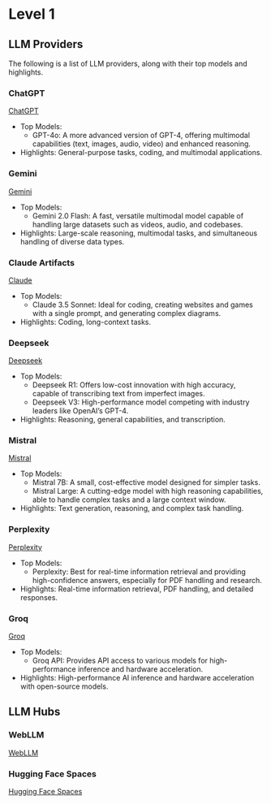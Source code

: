 # Level 1

## LLM Providers

The following is a list of LLM providers, along with their top models and highlights.

### ChatGPT  

[ChatGPT](https://chatgpt.com)  

- Top Models:  
  - GPT-4o: A more advanced version of GPT-4, offering multimodal capabilities (text, images, audio, video) and enhanced reasoning.  
- Highlights: General-purpose tasks, coding, and multimodal applications.

### Gemini  

[Gemini](https://aistudio.google.com)  

- Top Models:
  - Gemini 2.0 Flash: A fast, versatile multimodal model capable of handling large datasets such as videos, audio, and codebases.  
- Highlights: Large-scale reasoning, multimodal tasks, and simultaneous handling of diverse data types.

### Claude Artifacts  

[Claude](https://claude.ai/)  

- Top Models:  
  - Claude 3.5 Sonnet: Ideal for coding, creating websites and games with a single prompt, and generating complex diagrams.  
- Highlights: Coding, long-context tasks.

### Deepseek  

[Deepseek](https://chat.deepseek.com)  

- Top Models:  
  - Deepseek R1: Offers low-cost innovation with high accuracy, capable of transcribing text from imperfect images.  
  - Deepseek V3: High-performance model competing with industry leaders like OpenAI’s GPT-4.  
- Highlights: Reasoning, general capabilities, and transcription.

### Mistral  

[Mistral](https://chat.mistral.ai/)  

- Top Models:  
  - Mistral 7B: A small, cost-effective model designed for simpler tasks.  
  - Mistral Large: A cutting-edge model with high reasoning capabilities, able to handle complex tasks and a large context window.  
- Highlights: Text generation, reasoning, and complex task handling.

### Perplexity  

[Perplexity](https://www.perplexity.ai/)  

- Top Models:  
  - Perplexity: Best for real-time information retrieval and providing high-confidence answers, especially for PDF handling and research.  
- Highlights: Real-time information retrieval, PDF handling, and detailed responses.

### Groq  

[Groq](https://groq.com/)  

- Top Models:  
  - Groq API: Provides API access to various models for high-performance inference and hardware acceleration.  
- Highlights: High-performance AI inference and hardware acceleration with open-source models.

## LLM Hubs


### WebLLM  

[WebLLM](https://chat.webllm.ai/)


### Hugging Face Spaces  

[Hugging Face Spaces](https://huggingface.co/spaces)  